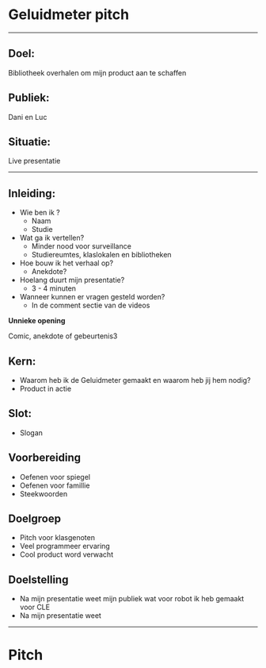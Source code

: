 
# Geluidmeter pitch
--- 
## Doel: 
Bibliotheek overhalen om mijn product aan te schaffen

## Publiek:
Dani en Luc

## Situatie: 
Live presentatie
___


## Inleiding:

- Wie ben ik ?
    - Naam
    - Studie
- Wat ga ik vertellen?
    - Minder nood voor surveillance
    - Studiereumtes, klaslokalen en bibliotheken
- Hoe bouw ik het verhaal op?
    - Anekdote?
- Hoelang duurt mijn presentatie?
    -  3 - 4 minuten
- Wanneer kunnen er vragen gesteld worden?
    - In de comment sectie van de videos

 **Unnieke opening**

 Comic, anekdote of gebeurtenis3

## Kern:

- Waarom heb ik de Geluidmeter gemaakt en waarom heb jij hem nodig?
- Product in actie

## Slot:
- Slogan

## **Voorbereiding**
- Oefenen voor spiegel
- Oefenen voor famillie
- Steekwoorden

## Doelgroep

- Pitch voor klasgenoten
- Veel programmeer ervaring 
- Cool product word verwacht

## Doelstelling
- Na mijn presentatie weet mijn publiek wat voor robot ik heb gemaakt voor CLE
- Na mijn presentatie weet
   


___

# Pitch







